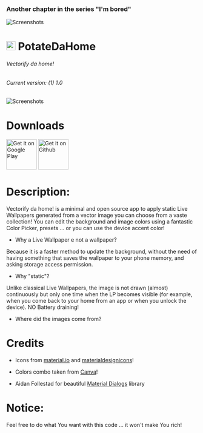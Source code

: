 ### Another chapter in the series "I'm bored"

![Screenshots](https://raw.githubusercontent.com/enricocid/PotateDaHome/master/bored.png)

# <img src ="https://upload.wikimedia.org/wikipedia/commons/b/b5/Kotlin-logo.png" width=24> PotateDaHome

###### Vectorify da home!
###### Current version: (1) 1.0

![Screenshots](https://raw.githubusercontent.com/enricocid/PotateDaHome/master/vdh.gif) 


# Downloads

[<img alt="Get it on Google Play" height="80" src="https://play.google.com/intl/en_us/badges/images/generic/en_badge_web_generic.png">](https://play.google.com/store/apps/details?id=com.iven.vectorify)
[<img alt="Get it on Github" height="80" src="https://raw.githubusercontent.com/flocke/andOTP/master/assets/badges/get-it-on-github.png">](https://github.com/enricocid/VectorifyDaHoe/releases)


# Description:

Vectorify da home! is a minimal and open source app to apply static Live Wallpapers generated from a vector image you can choose from a vaste collection!
You can edit the background and image colors using a fantastic Color Picker, presets ... or you can use the device accent color!

- Why a Live Wallpaper e not a wallpaper?

Because it is a faster method to update the background, without the need of having something that saves the wallpaper to your phone memory, and asking storage access permission.


- Why "static"?

Unlike classical Live Wallpapers, the image is not drawn (almost) continuously but only one time when the LP becomes visible (for example, when you come back to your home from an app or when you unlock the device). NO Battery draining!


- Where did the images come from?


# Credits

- Icons from [material.io](https://material.io/resources/icons) and [materialdesignicons](https://materialdesignicons.com/)!


- Colors combo taken from [Canva](https://www.canva.com/learn/100-color-combinations)!

- Aidan Follestad for beautiful [Material Dialogs](https://github.com/afollestad/material-dialogs/) library


# Notice:

Feel free to do what You want with this code ... it won't make You rich!